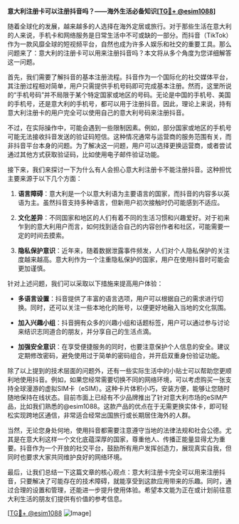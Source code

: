 **意大利注册卡可以注册抖音吗？——海外生活必备知识[[TG💪+ @esim1088](https://t.me/s/esim1088)]**

随着全球化的发展，越来越多的人选择在海外定居或旅行。对于那些生活在意大利的人来说，手机卡和网络服务是日常生活中不可或缺的一部分。而抖音（TikTok）作为一款风靡全球的短视频平台，自然也成为许多人娱乐和社交的重要工具。那么问题来了：意大利的注册卡可以用来注册抖音吗？本文将从多个角度为您详细解答这一问题。

首先，我们需要了解抖音的基本注册流程。抖音作为一个国际化的社交媒体平台，其注册过程相对简单，用户只需提供手机号码即可完成基本注册。然而，这里所说的“手机号码”并不局限于某个特定国家或地区的号码。无论是中国的手机号、美国的手机号，还是意大利的手机号，都可以用于注册抖音。因此，理论上来说，持有意大利注册卡的用户完全可以使用自己的意大利号码来注册抖音。

不过，在实际操作中，可能会遇到一些限制因素。例如，部分国家或地区的手机号可能无法接收抖音发送的验证码短信。这种情况通常与运营商的服务范围有关，而非抖音平台本身的问题。为了解决这一问题，用户可以选择更换运营商，或者尝试通过其他方式获取验证码，比如使用电子邮件验证功能。

接下来，我们来探讨一下为什么有人会担心意大利注册卡不能注册抖音。这种担忧主要来源于以下几个方面：

1. **语言障碍**：意大利是一个以意大利语为主要语言的国家，而抖音的内容多以英语为主。虽然抖音支持多种语言，但新用户初次接触时仍可能感到不适应。
   
2. **文化差异**：不同国家和地区的人们有着不同的生活习惯和兴趣爱好。对于初来乍到的意大利用户而言，如何找到适合自己的内容创作者和社区，可能需要一定的时间去摸索。

3. **隐私保护意识**：近年来，随着数据泄露事件频发，人们对个人隐私保护的关注度越来越高。意大利作为一个注重隐私保护的国家，用户在使用抖音时可能会更加谨慎。

针对上述问题，我们可以采取以下措施来提高用户体验：

- **多语言设置**：抖音提供了丰富的语言选项，用户可以根据自己的需求进行切换。同时，还可以关注一些本地化的账号，以便更好地融入当地的文化氛围。
  
- **加入兴趣小组**：抖音拥有众多的兴趣小组和话题标签，用户可以通过参与讨论来结识志同道合的朋友，并分享自己的生活点滴。

- **加强安全意识**：在享受便捷服务的同时，也要注意保护个人信息的安全。建议定期修改密码，避免使用过于简单的密码组合，并开启双重身份验证功能。

除了以上提到的技术层面的问题外，还有一些实际生活中的小贴士可以帮助您更顺利地使用抖音。例如，如果您经常需要切换不同的网络环境，可以考虑购买一张支持全球漫游的虚拟SIM卡（eSIM）。这种卡片体积小巧，安装方便，能够让您随时随地保持在线状态。目前市面上已经有不少品牌推出了针对意大利市场的eSIM产品，比如我们熟悉的@esim1088。这款产品的优点在于无需更换实体卡，即可轻松实现跨地区通信，非常适合经常出国旅行或长期居住海外的人群。

当然，无论您身处何地，使用抖音都需要注意遵守当地的法律法规和社会公德。尤其是在意大利这样一个文化底蕴深厚的国家，尊重他人、传播正能量显得尤为重要。抖音作为一个开放的社交平台，鼓励所有用户发挥创造力，展现真实自我，但同时也要求大家共同维护良好的网络环境。

最后，让我们总结一下这篇文章的核心观点：意大利注册卡完全可以用来注册抖音，只要解决了可能存在的技术障碍，就能享受到这款应用带来的乐趣。同时，通过合理的设置和管理，还能进一步提升使用体验。希望本文能为正在或计划前往意大利生活的朋友们提供有价值的参考信息。

[[TG💪+ @esim1088](https://t.me/s/esim1088) ![Image](https://i.postimg.cc/4NQfJmqS/Snipaste-2025-05-13-00-14-12.png)]